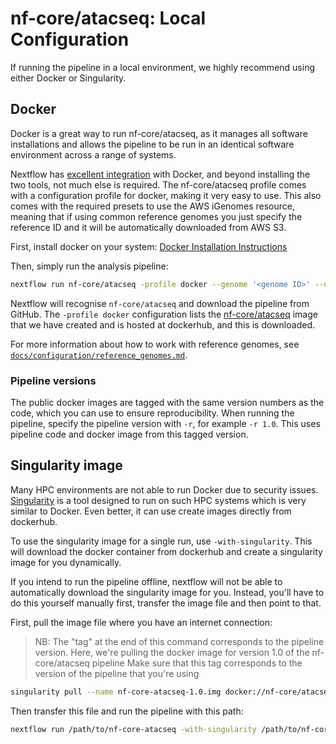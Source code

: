 # nf-core/atacseq: Local Configuration

If running the pipeline in a local environment, we highly recommend using either Docker or Singularity.

## Docker
Docker is a great way to run nf-core/atacseq, as it manages all software installations and allows the pipeline to be run in an identical software environment across a range of systems.

Nextflow has [excellent integration](https://www.nextflow.io/docs/latest/docker.html) with Docker, and beyond installing the two tools, not much else is required. The nf-core/atacseq profile comes with a configuration profile for docker, making it very easy to use. This also comes with the required presets to use the AWS iGenomes resource, meaning that if using common reference genomes you just specify the reference ID and it will be automatically downloaded from AWS S3.

First, install docker on your system: [Docker Installation Instructions](https://docs.docker.com/engine/installation/)

Then, simply run the analysis pipeline:
```bash
nextflow run nf-core/atacseq -profile docker --genome '<genome ID>' --design '<path to your design file>'
```

Nextflow will recognise `nf-core/atacseq` and download the pipeline from GitHub. The `-profile docker` configuration lists the [nf-core/atacseq](https://hub.docker.com/r/nf-core/atacseq/) image that we have created and is hosted at dockerhub, and this is downloaded.

For more information about how to work with reference genomes, see [`docs/configuration/reference_genomes.md`](reference_genomes.md).

### Pipeline versions
The public docker images are tagged with the same version numbers as the code, which you can use to ensure reproducibility. When running the pipeline, specify the pipeline version with `-r`, for example `-r 1.0`. This uses pipeline code and docker image from this tagged version.


## Singularity image
Many HPC environments are not able to run Docker due to security issues. [Singularity](http://singularity.lbl.gov/) is a tool designed to run on such HPC systems which is very similar to Docker. Even better, it can use create images directly from dockerhub.

To use the singularity image for a single run, use `-with-singularity`. This will download the docker container from dockerhub and create a singularity image for you dynamically.

If you intend to run the pipeline offline, nextflow will not be able to automatically download the singularity image for you. Instead, you'll have to do this yourself manually first, transfer the image file and then point to that.

First, pull the image file where you have an internet connection:

> NB: The "tag" at the end of this command corresponds to the pipeline version.
> Here, we're pulling the docker image for version 1.0 of the nf-core/atacseq pipeline
> Make sure that this tag corresponds to the version of the pipeline that you're using

```bash
singularity pull --name nf-core-atacseq-1.0.img docker://nf-core/atacseq:1.0
```

Then transfer this file and run the pipeline with this path:

```bash
nextflow run /path/to/nf-core-atacseq -with-singularity /path/to/nf-core-atacseq-1.0.img
```
